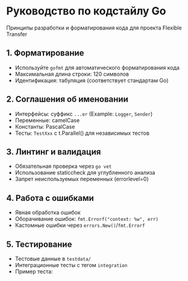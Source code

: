 # Руководство по кодстайлу Go

Принципы разработки и форматирования кода для проекта Flexible Transfer

## 1. Форматирование
- Используйте `gofmt` для автоматического форматирования кода
- Максимальная длина строки: 120 символов
- Идентификация: табуляция (соответствует стандартам Go)

## 2. Соглашения об именовании
- Интерфейсы: суффикс `...er` (Example: `Logger`, `Sender`)
- Переменные: camelCase
- Константы: PascalCase
- Тесты: `TestXxx` с t.Parallel() для независимых тестов

## 3. Линтинг и валидация
- Обязательная проверка через `go vet`
- Использование staticcheck для углубленного анализа
- Запрет неиспользуемых переменных (errorlevel=0)

## 4. Работа с ошибками
- Явная обработка ошибок
- Оборачивание ошибок: `fmt.Errorf("context: %w", err)`
- Кастомные ошибки через `errors.New()`/`fmt.Errorf`

## 5. Тестирование
- Тестовые данные в `testdata/`
- Интеграционные тесты с тегом `integration`
- Пример теста: